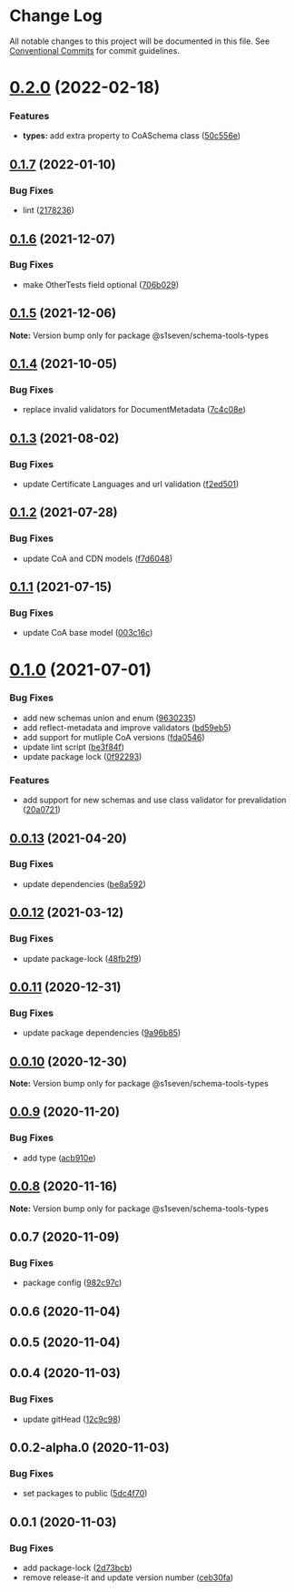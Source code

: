 # Change Log

All notable changes to this project will be documented in this file.
See [Conventional Commits](https://conventionalcommits.org) for commit guidelines.

# [0.2.0](http://github.com/s1seven/schema-tools/compare/@s1seven/schema-tools-types@0.1.7...@s1seven/schema-tools-types@0.2.0) (2022-02-18)


### Features

* **types:** add extra property to CoASchema class ([50c556e](http://github.com/s1seven/schema-tools/commit/50c556e5d0844a2107d00a801e089e598b134299))





## [0.1.7](http://github.com/s1seven/schema-tools/compare/@s1seven/schema-tools-types@0.1.6...@s1seven/schema-tools-types@0.1.7) (2022-01-10)


### Bug Fixes

* lint ([2178236](http://github.com/s1seven/schema-tools/commit/21782368cf46d6fa793f2de713a3a20b8dd1d86a))





## [0.1.6](http://github.com/s1seven/schema-tools/compare/@s1seven/schema-tools-types@0.1.5...@s1seven/schema-tools-types@0.1.6) (2021-12-07)


### Bug Fixes

* make OtherTests field optional ([706b029](http://github.com/s1seven/schema-tools/commit/706b0296d53fd64cc3a7cac31c5e9cfa6106581a))





## [0.1.5](http://github.com/s1seven/schema-tools/compare/@s1seven/schema-tools-types@0.1.4...@s1seven/schema-tools-types@0.1.5) (2021-12-06)

**Note:** Version bump only for package @s1seven/schema-tools-types





## [0.1.4](http://github.com/s1seven/schema-tools/compare/@s1seven/schema-tools-types@0.1.3...@s1seven/schema-tools-types@0.1.4) (2021-10-05)


### Bug Fixes

* replace invalid validators for DocumentMetadata ([7c4c08e](http://github.com/s1seven/schema-tools/commit/7c4c08e3ae14ca5dd092c17c2b10fe88cbdaba74))





## [0.1.3](http://github.com/s1seven/schema-tools/compare/@s1seven/schema-tools-types@0.1.2...@s1seven/schema-tools-types@0.1.3) (2021-08-02)


### Bug Fixes

* update Certificate Languages and url validation ([f2ed501](http://github.com/s1seven/schema-tools/commit/f2ed501a93dde126a2eafad59d17b6859608ef28))





## [0.1.2](http://github.com/s1seven/schema-tools/compare/@s1seven/schema-tools-types@0.1.1...@s1seven/schema-tools-types@0.1.2) (2021-07-28)


### Bug Fixes

* update CoA and CDN models ([f7d6048](http://github.com/s1seven/schema-tools/commit/f7d6048e324630feaaf74746a30e7526ca671a4f))





## [0.1.1](http://github.com/s1seven/schema-tools/compare/@s1seven/schema-tools-types@0.1.0...@s1seven/schema-tools-types@0.1.1) (2021-07-15)


### Bug Fixes

* update CoA base model ([003c16c](http://github.com/s1seven/schema-tools/commit/003c16c1109a41e009022ea70cd19aed9a2a9e74))





# [0.1.0](http://github.com/s1seven/schema-tools/compare/@s1seven/schema-tools-types@0.0.13...@s1seven/schema-tools-types@0.1.0) (2021-07-01)


### Bug Fixes

* add new schemas union and enum ([9630235](http://github.com/s1seven/schema-tools/commit/96302350fc68fc8d30b46b531d0a1c5fb9227e65))
* add reflect-metadata and improve validators ([bd59eb5](http://github.com/s1seven/schema-tools/commit/bd59eb5be957c2757aea277251848c066f92ae8e))
* add support for mutliple CoA versions ([fda0546](http://github.com/s1seven/schema-tools/commit/fda05467c9022fe6383197a804ead4a179644a59))
* update lint script ([be3f84f](http://github.com/s1seven/schema-tools/commit/be3f84fa350d0be6c034194a559d8387d2975aa4))
* update package lock ([0f92293](http://github.com/s1seven/schema-tools/commit/0f92293203cce89e8903a8675cef41f8a2df9f0e))


### Features

* add support for new schemas and use class validator for prevalidation ([20a0721](http://github.com/s1seven/schema-tools/commit/20a07215646705390262482fd4dbfbc9c90d1150))





## [0.0.13](http://github.com/s1seven/schema-tools/compare/@s1seven/schema-tools-types@0.0.12...@s1seven/schema-tools-types@0.0.13) (2021-04-20)


### Bug Fixes

* update dependencies ([be8a592](http://github.com/s1seven/schema-tools/commit/be8a5929d9df210874f48379f7fba91918596b18))





## [0.0.12](http://github.com/s1seven/schema-tools/compare/@s1seven/schema-tools-types@0.0.11...@s1seven/schema-tools-types@0.0.12) (2021-03-12)


### Bug Fixes

* update package-lock ([48fb2f9](http://github.com/s1seven/schema-tools/commit/48fb2f94cf0fcda8c35b64557aeb2b69419358da))





## [0.0.11](http://github.com/s1seven/schema-tools/compare/@s1seven/schema-tools-types@0.0.10...@s1seven/schema-tools-types@0.0.11) (2020-12-31)


### Bug Fixes

* update package dependencies ([9a96b85](http://github.com/s1seven/schema-tools/commit/9a96b85bd7ce2f28a036f8545dc40d51180a419b))





## [0.0.10](http://github.com/s1seven/schema-tools/compare/@s1seven/schema-tools-types@0.0.9...@s1seven/schema-tools-types@0.0.10) (2020-12-30)

**Note:** Version bump only for package @s1seven/schema-tools-types





## [0.0.9](http://github.com/s1seven/schema-tools/compare/@s1seven/schema-tools-types@0.0.8...@s1seven/schema-tools-types@0.0.9) (2020-11-20)


### Bug Fixes

* add type ([acb910e](http://github.com/s1seven/schema-tools/commit/acb910eb2dc71cb92d6ae1fc4a9ce1b47d227aee))





## [0.0.8](http://github.com/s1seven/schema-tools/compare/@s1seven/schema-tools-types@0.0.7...@s1seven/schema-tools-types@0.0.8) (2020-11-16)

**Note:** Version bump only for package @s1seven/schema-tools-types





## 0.0.7 (2020-11-09)


### Bug Fixes

* package config ([982c97c](http://github.com/s1seven/schema-tools/commit/982c97cde381f0886c28ce6392cc05d5aec0fa76))



## 0.0.6 (2020-11-04)



## 0.0.5 (2020-11-04)



## 0.0.4 (2020-11-03)


### Bug Fixes

* update gitHead ([12c9c98](http://github.com/s1seven/schema-tools/commit/12c9c98c2e3cff9a3c2ed503ebdacb621c940dfa))



## 0.0.2-alpha.0 (2020-11-03)


### Bug Fixes

* set packages to public ([5dc4f70](http://github.com/s1seven/schema-tools/commit/5dc4f705f3c40273843c1a56d296ac1b1f3e7f2d))



## 0.0.1 (2020-11-03)


### Bug Fixes

* add package-lock ([2d73bcb](http://github.com/s1seven/schema-tools/commit/2d73bcb8559ba327a098533faa03f365b1159837))
* remove release-it and update version number ([ceb30fa](http://github.com/s1seven/schema-tools/commit/ceb30fa327b2700dac44209276f413900c213784))
